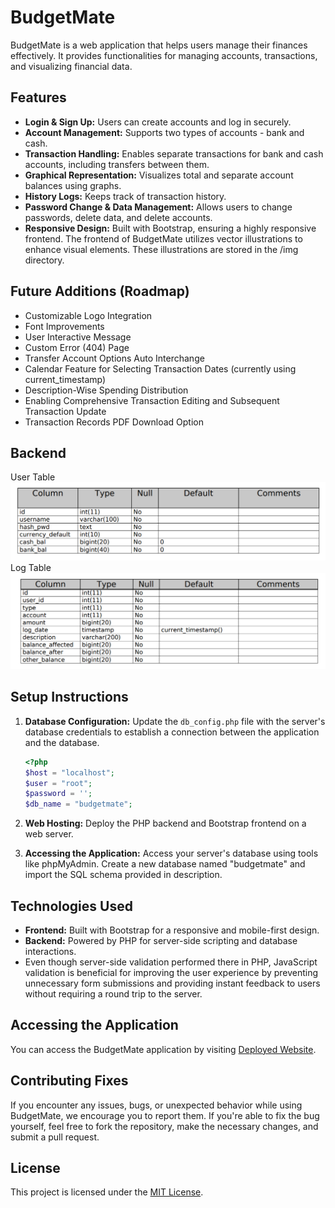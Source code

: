 # BudgetMate

BudgetMate is a web application that helps users manage their finances effectively. It provides functionalities for managing accounts, transactions, and visualizing financial data.

## Features

- **Login & Sign Up:** Users can create accounts and log in securely.
- **Account Management:** Supports two types of accounts - bank and cash.
- **Transaction Handling:** Enables separate transactions for bank and cash accounts, including transfers between them.
- **Graphical Representation:** Visualizes total and separate account balances using graphs.
- **History Logs:** Keeps track of transaction history.
- **Password Change & Data Management:** Allows users to change passwords, delete data, and delete accounts.
- **Responsive Design:** Built with Bootstrap, ensuring a highly responsive frontend. The frontend of BudgetMate utilizes vector illustrations to enhance visual elements. These illustrations are stored in the /img directory.

## Future Additions (Roadmap)

- Customizable Logo Integration
- Font Improvements
- User Interactive Message
- Custom Error (404) Page
- Transfer Account Options Auto Interchange
- Calendar Feature for Selecting Transaction Dates (currently using current_timestamp)
- Description-Wise Spending Distribution
- Enabling Comprehensive Transaction Editing and Subsequent Transaction Update
- Transaction Records PDF Download Option

## Backend

User Table
![](img/User%20Table.png)
Log Table
![](img/Log%20Table.png)

## Setup Instructions

1. **Database Configuration:** Update the `db_config.php` file with the server's database credentials to establish a connection between the application and the database.

   ```php
   <?php
   $host = "localhost";
   $user = "root";
   $password = '';
   $db_name = "budgetmate";
   ```

2. **Web Hosting:** Deploy the PHP backend and Bootstrap frontend on a web server.

3. **Accessing the Application:**
   Access your server's database using tools like phpMyAdmin.
   Create a new database named "budgetmate" and import the SQL schema provided in description.

## Technologies Used

- **Frontend:** Built with Bootstrap for a responsive and mobile-first design.
- **Backend:** Powered by PHP for server-side scripting and database interactions.
- Even though server-side validation performed there in PHP, JavaScript validation is beneficial for improving the user experience by preventing unnecessary form submissions and providing instant feedback to users without requiring a round trip to the server.

## Accessing the Application

You can access the BudgetMate application by visiting [Deployed Website](http://budgetmate.000.pe).

## Contributing Fixes

If you encounter any issues, bugs, or unexpected behavior while using BudgetMate, we encourage you to report them.
If you're able to fix the bug yourself, feel free to fork the repository, make the necessary changes, and submit a pull request.

## License

This project is licensed under the [MIT License](LICENSE).
